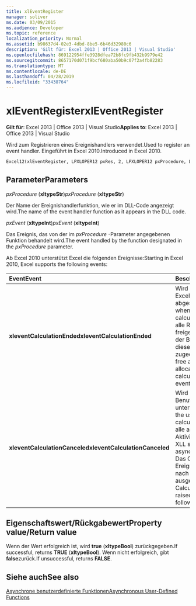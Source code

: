 ```yaml
---
title: xlEventRegister
manager: soliver
ms.date: 03/09/2015
ms.audience: Developer
ms.topic: reference
localization_priority: Normal
ms.assetid: b98637d4-02e3-4dbd-8be5-6b46d32980c6
description: 'Gilt für: Excel 2013 | Office 2013 | Visual Studio'
ms.openlocfilehash: 869122954ffe3928dfea72b8fc9fb432b9979e42
ms.sourcegitcommit: 8657170d071f9bcf680aba50b9c07f2a4fb82283
ms.translationtype: MT
ms.contentlocale: de-DE
ms.lasthandoff: 04/28/2019
ms.locfileid: "33438764"
---
```

# <a name="xleventregister"></a><span data-ttu-id="9e5bd-103">xlEventRegister</span><span class="sxs-lookup"><span data-stu-id="9e5bd-103">xlEventRegister</span></span>

 <span data-ttu-id="9e5bd-104">**Gilt für**: Excel 2013 | Office 2013 | Visual Studio</span><span class="sxs-lookup"><span data-stu-id="9e5bd-104">**Applies to**: Excel 2013 | Office 2013 | Visual Studio</span></span> 
  
<span data-ttu-id="9e5bd-105">Wird zum Registrieren eines Ereignishandlers verwendet.</span><span class="sxs-lookup"><span data-stu-id="9e5bd-105">Used to register an event handler.</span></span> <span data-ttu-id="9e5bd-106">Eingeführt in Excel 2010.</span><span class="sxs-lookup"><span data-stu-id="9e5bd-106">Introduced in Excel 2010.</span></span>
  
```vb
Excel12(xlEventRegister, LPXLOPER12 pxRes, 2, LPXLOPER12 pxProcedure, LPXLOPER12 pxEvent);
```

## <a name="parameters"></a><span data-ttu-id="9e5bd-107">Parameter</span><span class="sxs-lookup"><span data-stu-id="9e5bd-107">Parameters</span></span>

 <span data-ttu-id="9e5bd-108">_pxProcedure_ (**xltypeStr**)</span><span class="sxs-lookup"><span data-stu-id="9e5bd-108">_pxProcedure_ (**xltypeStr**)</span></span>
  
<span data-ttu-id="9e5bd-109">Der Name der Ereignishandlerfunktion, wie er im DLL-Code angezeigt wird.</span><span class="sxs-lookup"><span data-stu-id="9e5bd-109">The name of the event handler function as it appears in the DLL code.</span></span>
  
 <span data-ttu-id="9e5bd-110">_pxEvent_ (**xltypeInt**)</span><span class="sxs-lookup"><span data-stu-id="9e5bd-110">_pxEvent_ (**xltypeInt**)</span></span>
  
<span data-ttu-id="9e5bd-111">Das Ereignis, das von der im _pxProcedure_ -Parameter angegebenen Funktion behandelt wird.</span><span class="sxs-lookup"><span data-stu-id="9e5bd-111">The event handled by the function designated in the  _pxProcedure_ parameter.</span></span> 
  
<span data-ttu-id="9e5bd-112">Ab Excel 2010 unterstützt Excel die folgenden Ereignisse:</span><span class="sxs-lookup"><span data-stu-id="9e5bd-112">Starting in Excel 2010, Excel supports the following events:</span></span>
  
|<span data-ttu-id="9e5bd-113">**Event**</span><span class="sxs-lookup"><span data-stu-id="9e5bd-113">**Event**</span></span>|<span data-ttu-id="9e5bd-114">**Beschreibung**</span><span class="sxs-lookup"><span data-stu-id="9e5bd-114">**Description**</span></span>|
|:-----|:-----|
|<span data-ttu-id="9e5bd-115">**xleventCalculationEnded**</span><span class="sxs-lookup"><span data-stu-id="9e5bd-115">**xleventCalculationEnded**</span></span> <br/> |<span data-ttu-id="9e5bd-116">Wird ausgelöst, wenn Excel eine Berechnung abgeschlossen hat.</span><span class="sxs-lookup"><span data-stu-id="9e5bd-116">Raised when Excel completes a calculation.</span></span> <span data-ttu-id="9e5bd-117">Sie können alle Ressourcen freigeben, die während der Berechnung nach diesem Ereignis zugeordnet sind.</span><span class="sxs-lookup"><span data-stu-id="9e5bd-117">You can free any resources allocated during the calculation after this event.</span></span>  <br/> |
|<span data-ttu-id="9e5bd-118">**xleventCalculationCanceled**</span><span class="sxs-lookup"><span data-stu-id="9e5bd-118">**xleventCalculationCanceled**</span></span> <br/> |<span data-ttu-id="9e5bd-119">Wird ausgelöst, wenn der Benutzer die Berechnung unterbricht.</span><span class="sxs-lookup"><span data-stu-id="9e5bd-119">Raised when the user interrupts the calculation.</span></span> <span data-ttu-id="9e5bd-120">Die XLL sollte alle asynchronen Aktivitäten beenden.</span><span class="sxs-lookup"><span data-stu-id="9e5bd-120">The XLL should stop any asynchronous activities.</span></span> <span data-ttu-id="9e5bd-121">Das CalculationEnded-Ereignis wird unmittelbar nach diesem Ereignis ausgelöst.</span><span class="sxs-lookup"><span data-stu-id="9e5bd-121">The CalculationEnded event is raised immediately following this event.</span></span>  <br/> |
   
## <a name="property-valuereturn-value"></a><span data-ttu-id="9e5bd-122">Eigenschaftswert/Rückgabewert</span><span class="sxs-lookup"><span data-stu-id="9e5bd-122">Property value/Return value</span></span>

<span data-ttu-id="9e5bd-123">Wenn der Wert erfolgreich ist, wird **true** (**xltypeBool**) zurückgegeben.</span><span class="sxs-lookup"><span data-stu-id="9e5bd-123">If successful, returns **TRUE** (**xltypeBool**).</span></span> <span data-ttu-id="9e5bd-124">Wenn nicht erfolgreich, gibt **false**zurück.</span><span class="sxs-lookup"><span data-stu-id="9e5bd-124">If unsuccessful, returns **FALSE**.</span></span>
  
## <a name="see-also"></a><span data-ttu-id="9e5bd-125">Siehe auch</span><span class="sxs-lookup"><span data-stu-id="9e5bd-125">See also</span></span>



[<span data-ttu-id="9e5bd-126">Asynchrone benutzerdefinierte Funktionen</span><span class="sxs-lookup"><span data-stu-id="9e5bd-126">Asynchronous User-Defined Functions</span></span>](asynchronous-user-defined-functions.md)

